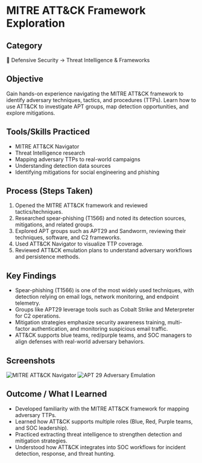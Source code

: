 # MITRE ATT&CK Framework Exploration

## Category  
📂 Defensive Security → Threat Intelligence & Frameworks  

## Objective  
Gain hands-on experience navigating the MITRE ATT&CK framework to identify adversary techniques, tactics, and procedures (TTPs). Learn how to use ATT&CK to investigate APT groups, map detection opportunities, and explore mitigations.  

## Tools/Skills Practiced  
- MITRE ATT&CK Navigator  
- Threat Intelligence research  
- Mapping adversary TTPs to real-world campaigns  
- Understanding detection data sources  
- Identifying mitigations for social engineering and phishing  

## Process (Steps Taken)  
1. Opened the MITRE ATT&CK framework and reviewed tactics/techniques.  
2. Researched spear-phishing (T1566) and noted its detection sources, mitigations, and related groups.  
3. Explored APT groups such as APT29 and Sandworm, reviewing their techniques, software, and C2 frameworks.  
4. Used ATT&CK Navigator to visualize TTP coverage.  
5. Reviewed ATT&CK emulation plans to understand adversary workflows and persistence methods.  

## Key Findings  
- Spear-phishing (T1566) is one of the most widely used techniques, with detection relying on email logs, network monitoring, and endpoint telemetry.  
- Groups like APT29 leverage tools such as Cobalt Strike and Meterpreter for C2 operations.  
- Mitigation strategies emphasize security awareness training, multi-factor authentication, and monitoring suspicious email traffic.  
- ATT&CK supports blue teams, red/purple teams, and SOC managers to align defenses with real-world adversary behaviors.  

## Screenshots   
![MITRE ATT&CK Navigator](screenshots/Screenshot-2025-09-11-102215.png)
![APT 29 Adversary Emulation](screenshots/Screenshot-2025-09-11-102433.png)

## Outcome / What I Learned  
- Developed familiarity with the MITRE ATT&CK framework for mapping adversary TTPs.  
- Learned how ATT&CK supports multiple roles (Blue, Red, Purple teams, and SOC leadership).  
- Practiced extracting threat intelligence to strengthen detection and mitigation strategies.  
- Understood how ATT&CK integrates into SOC workflows for incident detection, response, and threat hunting.  
